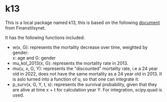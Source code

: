 # k13

This is a local package named k13, this is based on the following [document](https://www.finanstilsynet.no/contentassets/fdcb5b465a1a434e9eb9579d33ef03ce/nytt-doedelighetsgrunnlag-i-kollektiv-pensjonsforsikring-k-2013.pdf) from Finanstilsynet. 

It has the following functions included:
* w(x, G): represents the mortality decrease over time, weighted by gender: \
x: age and G: gender
* mu_kol_2013(x, G): represents the mortality rate in 2013.
* mu(u, x, G, Y): represents the "discounted" mortality rate, i.e a 24 year old in 2022, does not have the same mortality as a 24 year old in 2013. It is aslo turned into a function of u, so that one can integrate it. 
* p_surv(x, G, Y, t, s): represents the survival probability, given that they are alive at time x + t for calculation year Y. For integration, scipy.quad is used. 
